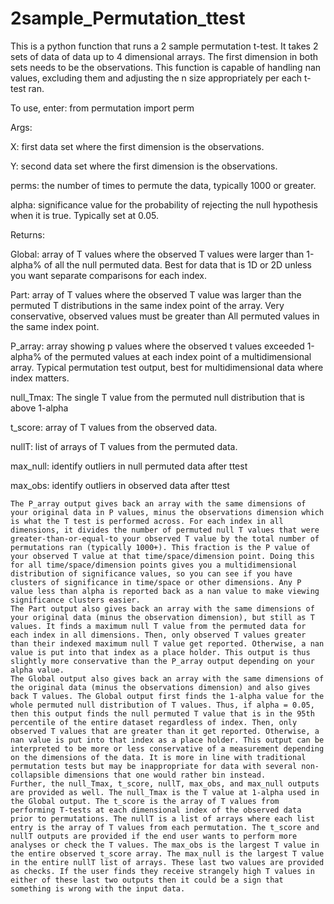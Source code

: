 # 2sample_Permutation_ttest
This is a python function that runs a 2 sample permutation t-test. It takes 2 sets of data of data up to 4 dimensional arrays. The first dimension in both sets needs to be the observations. This function is capable of handling nan values, excluding them and adjusting the n size appropriately per each t-test ran. 

To use, enter: from permutation import perm      

Args:   
   
   X: first data set where the first dimension is the observations.
   
   Y: second data set where the first dimension is the observations.
   
   
   perms:  the number of times to permute the data, typically 1000 or greater.
   
   alpha: significance value for the probability of rejecting the null hypothesis when it is true. Typically set at 0.05.

Returns: 
   
   Global: array of T values where the observed T values were larger than 1-alpha% of all the null permuted data. Best for data that is 1D or 2D unless you want separate comparisons for each index. 
   
   Part: array of T values where the observed T value was larger than the permuted T distributions in the same index point of the array. Very conservative, observed values must be greater than All permuted values in the same index point.
   
   P_array: array showing p values where the observed t values exceeded 1-alpha% of the permuted values at each index point of a multidimensional array. Typical permutation test output, best for multidimensional data where index matters. 
   
   null_Tmax: The single T value from the permuted null distribution that is above 1-alpha 
   
   t_score: array of T values from the observed data.
   
   nullT: list of arrays of T values from the permuted data.
   
   max_null: identify outliers in null permuted data after ttest
   
   max_obs: identify outliers in observed data after ttest

	The P_array output gives back an array with the same dimensions of your original data in P values, minus the observations dimension which is what the T test is performed across. For each index in all dimensions, it divides the number of permuted null T values that were greater-than-or-equal-to your observed T value by the total number of permutations ran (typically 1000+). This fraction is the P value of your observed T value at that time/space/dimension point. Doing this for all time/space/dimension points gives you a multidimensional distribution of significance values, so you can see if you have clusters of significance in time/space or other dimensions. Any P value less than alpha is reported back as a nan value to make viewing significance clusters easier. 
	The Part output also gives back an array with the same dimensions of your original data (minus the observation dimension), but still as T values. It finds a maximum null T value from the permuted data for each index in all dimensions. Then, only observed T values greater than their indexed maximum null T value get reported. Otherwise, a nan value is put into that index as a place holder. This output is thus slightly more conservative than the P_array output depending on your alpha value.
	The Global output also gives back an array with the same dimensions of the original data (minus the observations dimension) and also gives back T values. The Global output first finds the 1-alpha value for the whole permuted null distribution of T values. Thus, if alpha = 0.05, then this output finds the null permuted T value that is in the 95th percentile of the entire dataset regardless of index. Then, only observed T values that are greater than it get reported. Otherwise, a nan value is put into that index as a place holder. This output can be interpreted to be more or less conservative of a measurement depending on the dimensions of the data. It is more in line with traditional permutation tests but may be inappropriate for data with several non-collapsible dimensions that one would rather bin instead. 
	Further, the null_Tmax, t_score, nullT, max_obs, and max_null outputs are provided as well. The null_Tmax is the T value at 1-alpha used in the Global output. The t_score is the array of T values from performing T-tests at each dimensional index of the observed data prior to permutations. The nullT is a list of arrays where each list entry is the array of T values from each permutation. The t_score and nullT outputs are provided if the end user wants to perform more analyses or check the T values. The max_obs is the largest T value in the entire observed t_score array. The max_null is the largest T value in the entire nullT list of arrays. These last two values are provided as checks. If the user finds they receive strangely high T values in either of these last two outputs then it could be a sign that something is wrong with the input data.
